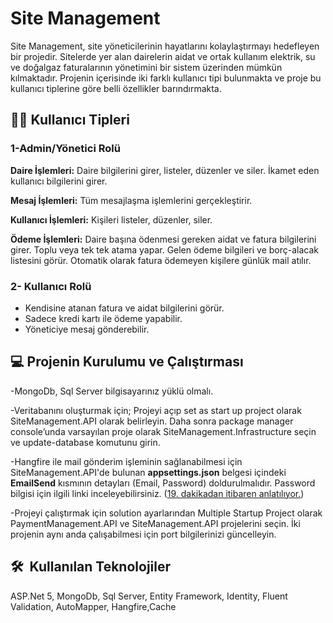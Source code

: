 # Site Management

Site Management, site yöneticilerinin hayatlarını kolaylaştırmayı hedefleyen bir projedir. Sitelerde yer alan dairelerin aidat ve ortak kullanım elektrik, su ve doğalgaz faturalarının yönetimini bir sistem üzerinden mümkün kılmaktadır. Projenin içerisinde iki farklı kullanıcı tipi bulunmakta ve proje bu kullanıcı tiplerine göre belli özellikler barındırmakta. 
 
## :pouting_man: Kullanıcı Tipleri
### 1-Admin/Yönetici Rolü 

**Daire İşlemleri:** Daire bilgilerini girer, listeler, düzenler ve siler. İkamet eden kullanıcı bilgilerini girer.

**Mesaj İşlemleri:** Tüm mesajlaşma işlemlerini gerçekleştirir.

**Kullanıcı İşlemleri:** Kişileri listeler, düzenler, siler.

**Ödeme İşlemleri:** Daire başına ödenmesi gereken aidat ve fatura bilgilerini girer. Toplu veya tek tek atama yapar. Gelen ödeme bilgileri ve borç-alacak listesini görür. Otomatik olarak fatura ödemeyen kişilere günlük mail atılır.


### 2- Kullanıcı Rolü

- Kendisine atanan fatura ve aidat bilgilerini görür.
- Sadece kredi kartı ile ödeme yapabilir.
- Yöneticiye mesaj gönderebilir.


## :computer: Projenin Kurulumu ve Çalıştırması
-MongoDb, Sql Server bilgisayarınız yüklü olmalı.

-Veritabanını oluşturmak için; Projeyi açıp set as start up project olarak SiteManagement.API olarak belirleyin. Daha sonra package manager console’unda varsayılan proje olarak SiteManagement.Infrastructure seçin ve update-database komutunu girin.

-Hangfire ile mail gönderim işleminin sağlanabilmesi için SiteManagement.API'de bulunan **appsettings.json** belgesi içindeki **EmailSend** kısmının detayları (Email, Password) doldurulmalıdır. Password bilgisi için ilgili linki inceleyebilirsiniz. ([19. dakikadan itibaren anlatılıyor.](https://www.youtube.com/watch?v=WXI_kS17rDs&t=1445s)) 

-Projeyi çalıştırmak için solution ayarlarından Multiple Startup Project olarak PaymentManagement.API ve SiteManagement.API projelerini seçin. İki projenin aynı anda çalışabilmesi için port bilgilerinizi güncelleyin.

<h2> 🛠 &nbsp;Kullanılan Teknolojiler</h2>
ASP.Net 5, MongoDb, Sql Server, Entity Framework, Identity, Fluent Validation, AutoMapper, Hangfire,Cache
    

